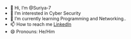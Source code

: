 - 👋 Hi, I’m @Suriya-7
- 👀 I’m interested in Cyber Security 
- 🌱 I’m currently learning Programming and Networking..
- 📫 How to reach me [LinkedIn](https://www.linkedin.com/in/suriya-a-0218a6220/)
- 😄 Pronouns: He/Him

<!---
Suriya-7/Suriya-7 is a ✨ special ✨ repository because its `README.md` (this file) appears on your GitHub profile.
You can click the Preview link to take a look at your changes.
--->
